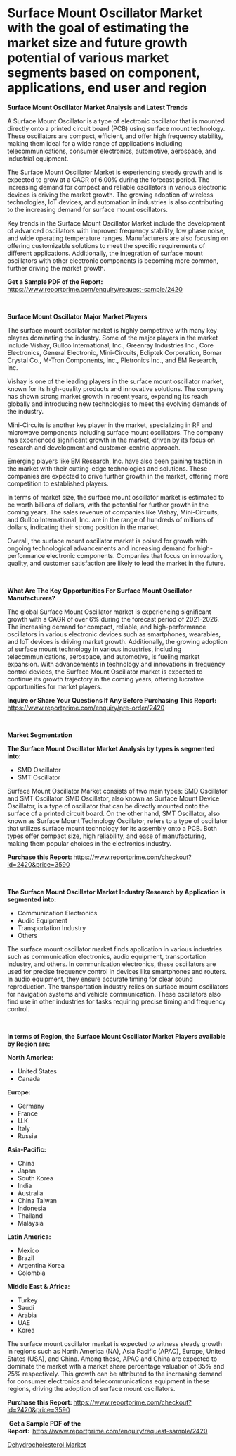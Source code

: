 <p><h1>Surface Mount Oscillator Market with the goal of estimating the market size and future growth potential of various market segments based on component, applications, end user and region</h1></p><p><strong>Surface Mount Oscillator Market Analysis and Latest Trends</strong></p>
<p><p>A Surface Mount Oscillator is a type of electronic oscillator that is mounted directly onto a printed circuit board (PCB) using surface mount technology. These oscillators are compact, efficient, and offer high frequency stability, making them ideal for a wide range of applications including telecommunications, consumer electronics, automotive, aerospace, and industrial equipment.</p><p>The Surface Mount Oscillator Market is experiencing steady growth and is expected to grow at a CAGR of 6.00% during the forecast period. The increasing demand for compact and reliable oscillators in various electronic devices is driving the market growth. The growing adoption of wireless technologies, IoT devices, and automation in industries is also contributing to the increasing demand for surface mount oscillators.</p><p>Key trends in the Surface Mount Oscillator Market include the development of advanced oscillators with improved frequency stability, low phase noise, and wide operating temperature ranges. Manufacturers are also focusing on offering customizable solutions to meet the specific requirements of different applications. Additionally, the integration of surface mount oscillators with other electronic components is becoming more common, further driving the market growth.</p></p>
<p><strong>Get a Sample PDF of the Report:&nbsp;</strong> <a href="https://www.reportprime.com/enquiry/request-sample/2420">https://www.reportprime.com/enquiry/request-sample/2420</a></p>
<p>&nbsp;</p>
<p><strong>Surface Mount Oscillator Major Market Players</strong></p>
<p><p>The surface mount oscillator market is highly competitive with many key players dominating the industry. Some of the major players in the market include Vishay, Gullco International, Inc., Greenray Industries Inc., Core Electronics, General Electronic, Mini-Circuits, Ecliptek Corporation, Bomar Crystal Co., M-Tron Components, Inc., Pletronics Inc., and EM Research, Inc.</p><p>Vishay is one of the leading players in the surface mount oscillator market, known for its high-quality products and innovative solutions. The company has shown strong market growth in recent years, expanding its reach globally and introducing new technologies to meet the evolving demands of the industry.</p><p>Mini-Circuits is another key player in the market, specializing in RF and microwave components including surface mount oscillators. The company has experienced significant growth in the market, driven by its focus on research and development and customer-centric approach.</p><p>Emerging players like EM Research, Inc. have also been gaining traction in the market with their cutting-edge technologies and solutions. These companies are expected to drive further growth in the market, offering more competition to established players.</p><p>In terms of market size, the surface mount oscillator market is estimated to be worth billions of dollars, with the potential for further growth in the coming years. The sales revenue of companies like Vishay, Mini-Circuits, and Gullco International, Inc. are in the range of hundreds of millions of dollars, indicating their strong position in the market.</p><p>Overall, the surface mount oscillator market is poised for growth with ongoing technological advancements and increasing demand for high-performance electronic components. Companies that focus on innovation, quality, and customer satisfaction are likely to lead the market in the future.</p></p>
<p>&nbsp;</p>
<p><strong>What Are The Key Opportunities For Surface Mount Oscillator Manufacturers?</strong></p>
<p><p>The global Surface Mount Oscillator market is experiencing significant growth with a CAGR of over 6% during the forecast period of 2021-2026. The increasing demand for compact, reliable, and high-performance oscillators in various electronic devices such as smartphones, wearables, and IoT devices is driving market growth. Additionally, the growing adoption of surface mount technology in various industries, including telecommunications, aerospace, and automotive, is fueling market expansion. With advancements in technology and innovations in frequency control devices, the Surface Mount Oscillator market is expected to continue its growth trajectory in the coming years, offering lucrative opportunities for market players.</p></p>
<p><strong>Inquire or Share Your Questions If Any Before Purchasing This Report:</strong> <a href="https://www.reportprime.com/enquiry/pre-order/2420">https://www.reportprime.com/enquiry/pre-order/2420</a></p>
<p>&nbsp;</p>
<p><strong>Market Segmentation</strong></p>
<p><strong>The Surface Mount Oscillator Market Analysis by types is segmented into:</strong></p>
<p><ul><li>SMD Oscillator</li><li>SMT Oscillator</li></ul></p>
<p><p>Surface Mount Oscillator Market consists of two main types: SMD Oscillator and SMT Oscillator. SMD Oscillator, also known as Surface Mount Device Oscillator, is a type of oscillator that can be directly mounted onto the surface of a printed circuit board. On the other hand, SMT Oscillator, also known as Surface Mount Technology Oscillator, refers to a type of oscillator that utilizes surface mount technology for its assembly onto a PCB. Both types offer compact size, high reliability, and ease of manufacturing, making them popular choices in the electronics industry.</p></p>
<p><strong>Purchase this Report:&nbsp;</strong><a href="https://www.reportprime.com/checkout?id=2420&price=3590">https://www.reportprime.com/checkout?id=2420&price=3590</a></p>
<p>&nbsp;</p>
<p><strong>The Surface Mount Oscillator Market Industry Research by Application is segmented into:</strong></p>
<p><ul><li>Communication Electronics</li><li>Audio Equipment</li><li>Transportation Industry</li><li>Others</li></ul></p>
<p><p>The surface mount oscillator market finds application in various industries such as communication electronics, audio equipment, transportation industry, and others. In communication electronics, these oscillators are used for precise frequency control in devices like smartphones and routers. In audio equipment, they ensure accurate timing for clear sound reproduction. The transportation industry relies on surface mount oscillators for navigation systems and vehicle communication. These oscillators also find use in other industries for tasks requiring precise timing and frequency control.</p></p>
<p>&nbsp;</p>
<p><strong>In terms of Region, the Surface Mount Oscillator Market Players available by Region are:</strong></p>
<p>
    <p> <strong> North America: </strong>
        <ul>
            <li>United States</li>
            <li>Canada</li>
        </ul>
        </p> 
    <p> <strong> Europe: </strong>
        <ul>
            <li>Germany</li>
            <li>France</li>
            <li>U.K.</li>
            <li>Italy</li>
            <li>Russia</li>
        </ul>
        </p> 
    <p> <strong> Asia-Pacific: </strong>
        <ul>
            <li>China</li>
            <li>Japan</li>
            <li>South Korea</li>
            <li>India</li>
            <li>Australia</li>
            <li>China Taiwan</li>
            <li>Indonesia</li>
            <li>Thailand</li>
            <li>Malaysia</li>
        </ul>
        </p> 
    <p> <strong> Latin America: </strong>
        <ul>
            <li>Mexico</li>
            <li>Brazil</li>
            <li>Argentina Korea</li>
            <li>Colombia</li>
        </ul>
        </p> 
    <p> <strong> Middle East & Africa: </strong>
        <ul>
            <li>Turkey</li>
            <li>Saudi</li>
            <li>Arabia</li>
            <li>UAE</li>
            <li>Korea</li>
        </ul>
    </p>
    </p>
<p><p>The surface mount oscillator market is expected to witness steady growth in regions such as North America (NA), Asia Pacific (APAC), Europe, United States (USA), and China. Among these, APAC and China are expected to dominate the market with a market share percentage valuation of 35% and 25% respectively. This growth can be attributed to the increasing demand for consumer electronics and telecommunications equipment in these regions, driving the adoption of surface mount oscillators.</p></p>
<p><strong>Purchase this Report: </strong><a href="https://www.reportprime.com/checkout?id=2420&price=3590">https://www.reportprime.com/checkout?id=2420&price=3590</a></p>
<p>&nbsp;<strong>Get a Sample PDF of the Report:&nbsp;&nbsp;</strong><a href="https://www.reportprime.com/enquiry/request-sample/2420">https://www.reportprime.com/enquiry/request-sample/2420</a></p>
<p><strong></strong></p>
<p><p><a href="https://fearless-okapi-6c8.notion.site/Dehydrocholesterol-Market-Dynamics-2024-2031-Also-about-Its-Market-Trends-Projections-and-Opportu-8e345329485b4b68a2c4a54dbeab74d3">Dehydrocholesterol Market</a></p></p>